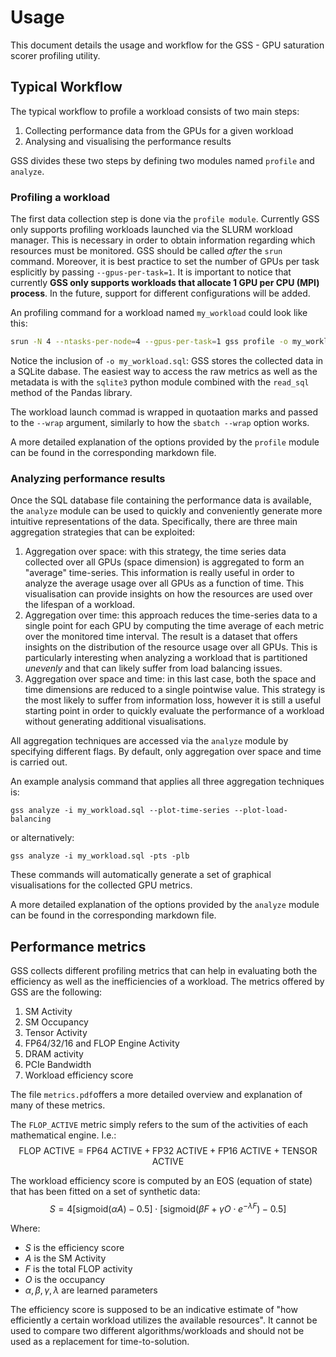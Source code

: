 # Usage
This document details the usage and workflow for the GSS - GPU saturation scorer profiling utility.

## Typical Workflow
The typical workflow to profile a workload consists of two main steps:

1. Collecting performance data from the GPUs for a given workload
2. Analysing and visualising the performance results

GSS divides these two steps by defining two modules named `profile` and `analyze`.

### Profiling a workload
The first data collection step is done via the `profile module`. Currently GSS only supports profiling workloads launched via the SLURM workload manager. This is necessary in order to obtain information regarding which resources must be monitored. GSS should be called _after_ the `srun` command. Moreover, it is best practice to set the number of GPUs per task esplicitly by passing `--gpus-per-task=1`. It is important to notice that currently **GSS only supports workloads that allocate 1 GPU per CPU (MPI) process**. In the future, support for different configurations will be added.

An profiling command for a workload named `my_workload` could look like this:

```bash
srun -N 4 --ntasks-per-node=4 --gpus-per-task=1 gss profile -o my_workload.sql --wrap "./my_workload arg1 arg2 ... argN"
```

Notice the inclusion of `-o my_workload.sql`: GSS stores the collected data in a SQLite dabase. The easiest way to access the raw metrics as well as the metadata is with the `sqlite3` python module combined with the `read_sql` method of the Pandas library.

The workload launch commad is wrapped in quotaation marks and passed to the `--wrap` argument, similarly to how the `sbatch --wrap` option works.

A more detailed explanation of the options provided by the `profile` module can be found in the corresponding markdown file.

### Analyzing performance results

Once the SQL database file containing the performance data is available, the `analyze` module can be used to quickly and conveniently generate more intuitive representations of the data. Specifically, there are three main aggregation strategies that can be exploited:

1. Aggregation over space: with this strategy, the time series data collected over all GPUs (space dimension) is aggregated to form an "average" time-series. This information is really useful in order to analyze the average usage over all GPUs as a function of time. This visualisation can provide insights on how the resources are used over the lifespan of a workload. 
2. Aggregation over time: this approach reduces the time-series data to a single point for each GPU by computing the time average of each metric over the monitored time interval. The result is a dataset that offers insights on the distribution of the resource usage over all GPUs. This is particularly interesting when analyzing a workload that is partitioned _unevenly_ and that can likely suffer from load balancing issues.
3. Aggregation over space and time: in this last case, both the space and time dimensions are reduced to a single pointwise value. This strategy is the most likely to suffer from information loss, however it is still a useful starting point in order to quickly evaluate the performance of a workload without generating additional visualisations.

All aggregation techniques are accessed via the `analyze` module by specifying different flags. By default, only aggregation over space and time is carried out.

An example analysis command that applies all three aggregation techniques is:

```
gss analyze -i my_workload.sql --plot-time-series --plot-load-balancing
```
or alternatively:
```
gss analyze -i my_workload.sql -pts -plb
```

These commands will automatically generate a set of graphical visualisations for the collected GPU metrics.

A more detailed explanation of the options provided by the `analyze` module can be found in the corresponding markdown file.

## Performance metrics

GSS collects different profiling metrics that can help in evaluating both the efficiency as well as the inefficiencies of a workload. The metrics offered by GSS are the following:
1. SM Activity
2. SM Occupancy
3. Tensor Activity
4. FP64/32/16 and FLOP Engine Activity
5. DRAM activity
6. PCIe Bandwidth
7. Workload efficiency score

The file `metrics.pdf`offers a more detailed overview and explanation of many of these metrics.

The `FLOP_ACTIVE` metric simply refers to the sum of the activities of each mathematical engine. I.e.: $$\text{FLOP ACTIVE} =  \text{FP64 ACTIVE} + \text{FP32 ACTIVE} + \text{FP16 ACTIVE} + \text{TENSOR ACTIVE}$$

The workload efficiency score is computed by an EOS (equation of state) that has been fitted on a set of synthetic data:
$$S = 4[\mathrm{sigmoid}(\alpha A)-0.5]\cdot[\mathrm{sigmoid}(\beta F + \gamma O \cdot e^{- \lambda F }) - 0.5]$$

Where:

* $S$ is the efficiency score
* $A$ is the SM Activity
* $F$ is the total FLOP activity
* $O$ is the occupancy
* $\alpha, \beta, \gamma, \lambda$ are learned parameters

The efficiency score is supposed to be an indicative estimate of "how efficiently a certain workload utilizes the available resources". It cannot be used to compare two different algorithms/workloads and should not be used as a replacement for time-to-solution.
